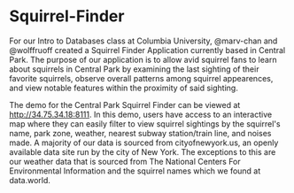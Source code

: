 # Squirrel-Finder
For our Intro to Databases class at Columbia University, @marv-chan and @wolffruoff created a Squirrel Finder Application currently based in Central Park. The purpose of our application is to allow avid squirrel fans to learn about squirrels in Central Park by examining the last sighting of their favorite squirrels, observe overall patterns among squirrel appearences, and view notable features within the proximity of said sighting. 

The demo for the Central Park Squirrel Finder can be viewed at http://34.75.34.18:8111. In this demo, users have access to an interactive map where they can easily filter to view squirrel sightings by the squirrel's name, park zone, weather, nearest subway station/train line, and noises made. A majority of our data is sourced from cityofnewyork.us, an openly available data site run by the city of New York. The exceptions to this are our weather data that is sourced from The National Centers For Environmental Information and the squirrel names which we found at data.world.
